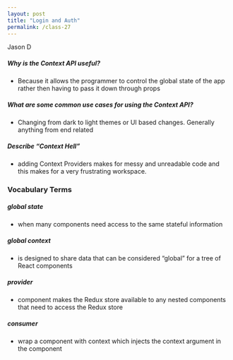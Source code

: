 ```yaml
---
layout: post
title: "Login and Auth"
permalink: /class-27
---
```

Jason D

##### Why is the Context API useful?
* Because it allows the programmer to control the global state of the app rather then having to pass it down through props

##### What are some common use cases for using the Context API?
* Changing from dark to light themes or UI based changes. Generally anything from end related

##### Describe “Context Hell”
* adding Context Providers makes for messy and unreadable code and this makes for a very frustrating workspace.

### Vocabulary Terms

##### global state
* when many components need access to the same stateful information

##### global context
* is designed to share data that can be considered “global” for a tree of React components

##### provider
* component makes the Redux store available to any nested components that need to access the Redux store

##### consumer
* wrap a component with context which injects the context argument in the component